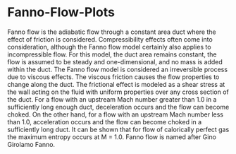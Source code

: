 # Fanno-Flow-Plots
Fanno flow is the adiabatic flow through a constant area duct where the effect of friction is considered. Compressibility effects often come into consideration, although the Fanno flow model certainly also applies to incompressible flow. For this model, the duct area remains constant, the flow is assumed to be steady and one-dimensional, and no mass is added within the duct. The Fanno flow model is considered an irreversible process due to viscous effects. The viscous friction causes the flow properties to change along the duct. The frictional effect is modeled as a shear stress at the wall acting on the fluid with uniform properties over any cross section of the duct.  For a flow with an upstream Mach number greater than 1.0 in a sufficiently long enough duct, deceleration occurs and the flow can become choked. On the other hand, for a flow with an upstream Mach number less than 1.0, acceleration occurs and the flow can become choked in a sufficiently long duct. It can be shown that for flow of calorically perfect gas the maximum entropy occurs at M = 1.0. Fanno flow is named after Gino Girolamo Fanno.
